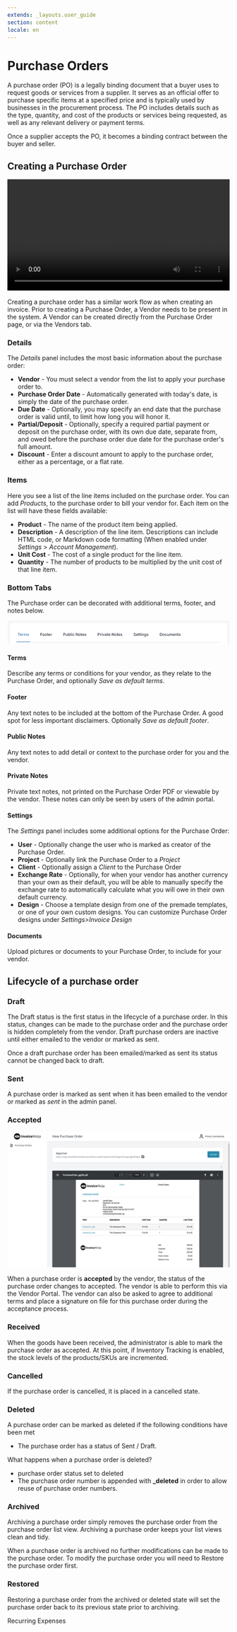 ```yaml
---
extends: _layouts.user_guide
section: content
locale: en
---
```


# Purchase Orders

A purchase order (PO) is a legally binding document that a buyer uses to request goods or services from a supplier. It serves as an official offer to purchase specific items at a specified price and is typically used by businesses in the procurement process. The PO includes details such as the type, quantity, and cost of the products or services being requested, as well as any relevant delivery or payment terms.

Once a supplier accepts the PO, it becomes a binding contract between the buyer and seller.

## Creating a Purchase Order

<video width="100%" controls>
  <source src="../../assets/videos/purchase_orders/create_purchase_order.mp4" type="video/mp4">
Your browser does not support the video tag.
</video>

Creating a purchase order has a similar work flow as when creating an invoice. Prior to creating a Purchase Order, a Vendor needs to be present in the system. A Vendor can be created directly from the Purchase Order page, or via the Vendors tab.

### Details

The _Details_ panel includes the most basic information about the purchase order:

- **Vendor** - You must select a vendor from the list to apply your purchase order to.
- **Purchase Order Date** - Automatically generated with today's date, is simply the date of the purchase order.
- **Due Date** - Optionally, you may specify an end date that the purchase order is valid until, to limit how long you will honor it.
- **Partial/Deposit** - Optionally, specify a required partial payment or deposit on the purchase order, with its own due date, separate from, and owed before the purchase order due date for the purchase order's full amount.
- **Discount** - Enter a discount amount to apply to the purchase order, either as a percentage, or a flat rate.

### Items

Here you see a list of the line items included on the purchase order. You can add _Products_, to the purchase order to bill your vendor for. Each item on the list will have these fields available:

- **Product** - The name of the product item being applied.
- **Description** - A description of the line item. Descriptions can include HTML code, or Markdown code formatting (When enabled under _Settings_ > _Account Management_).
- **Unit Cost** - The cost of a single product for the line item.
- **Quantity** - The number of products to be multiplied by the unit cost of that line item.

### Bottom Tabs

The Purchase order can be decorated with additional terms, footer, and notes below.

![Bottom Tabs](/assets/images/purchase_orders/purchase_order_bottom_tabs.png "Bottom Tabs")

#### Terms

Describe any terms or conditions for your vendor, as they relate to the Purchase Order, and optionally _Save as default terms_.

#### Footer

Any text notes to be included at the bottom of the Purchase Order. A good spot for less important disclaimers. Optionally _Save as default footer_.

#### Public Notes

Any text notes to add detail or context to the purchase order for you and the vendor.

#### Private Notes

Private text notes, not printed on the Purchase Order PDF or viewable by the vendor. These notes can only be seen by users of the admin portal.

#### Settings

The _Settings_ panel includes some additional options for the Purchase Order:

- **User** - Optionally change the user who is marked as creator of the Purchase Order.
- **Project** - Optionally link the Purchase Order to a _Project_
- **Client** - Optionally assign a _Client_ to the Purchase Order
- **Exchange Rate** - Optionally, for when your vendor has another currency than your own as their default, you will be able to manually specify the exchange rate to automatically calculate what you will owe in their own default currency.
- **Design** - Choose a template design from one of the premade templates, or one of your own custom designs. You can customize Purchase Order designs under _Settings>Invoice Design_

#### Documents

Upload pictures or documents to your Purchase Order, to include for your vendor.

## Lifecycle of a purchase order

### Draft

The Draft status is the first status in the lifecycle of a purchase order. In this status, changes can be made to the purchase order and the purchase order is hidden completely from the vendor. Draft purchase orders are inactive until either emailed to the vendor or marked as sent.

<x-warning>
Once a draft purchase order has been emailed/marked as sent its status cannot be changed back to draft.
</x-warning>

### Sent

A purchase order is marked as sent when it has been emailed to the vendor or marked as _sent_ in the admin panel.

### Accepted

![alt text](/assets/images/purchase_orders/purchase_order2.png "Creating purchase order.")

When a purchase order is **accepted** by the vendor, the status of the purchase order changes to accepted. The vendor is able to perform this via the Vendor Portal. The vendor can also be asked to agree to additional terms and place a signature on file for this purchase order during the acceptance process.

### Received

When the goods have been received, the administrator is able to mark the purchase order as accepted. At this point, if Inventory Tracking is enabled, the stock levels of the products/SKUs are incremented.

### Cancelled

If the purchase order is cancelled, it is placed in a cancelled state.

### Deleted

A purchase order can be marked as deleted if the following conditions have been met

- The purchase order has a status of Sent / Draft.

What happens when a purchase order is deleted?

- purchase order status set to deleted
- The purchase order number is appended with **\_deleted** in order to allow reuse of purchase order numbers.

### Archived

Archiving a purchase order simply removes the purchase order from the purchase order list view. Archiving a purchase order keeps your list views clean and tidy.

<x-warning>
When a purchase order is archived no further modifications can be made to the purchase order. To modify the purchase order you will need to Restore the purchase order first.
</x-warning>

### Restored

Restoring a purchase order from the archived or deleted state will set the purchase order back to its previous state prior to archiving.

<x-next url=/en/recurring-expenses>Recurring Expenses</x-next>

